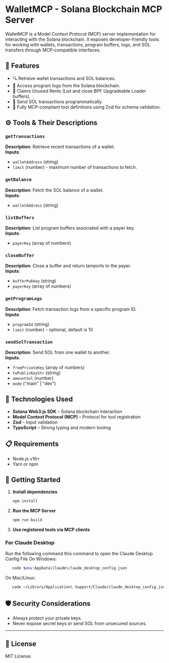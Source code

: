 # WalletMCP - Solana Blockchain MCP Server

WalletMCP is a Model Context Protocol (MCP) server implementation for interacting with the Solana blockchain. 
It exposes developer-friendly tools for working with wallets, transactions, program buffers, logs, and SOL transfers through MCP-compatible interfaces.


## 🧠 Features

- 🔍 Retrieve wallet transactions and SOL balances.
- 📜 Access program logs from the Solana blockchain.
- 🧾 Claims Unused Rents (List and close BPF Upgradeable Loader buffers).
- 💸 Send SOL transactions programmatically.
- 🧩 Fully MCP-compliant tool definitions using Zod for schema validation.


## ⚙️ Tools & Their Descriptions

### `getTransactions`
**Description**: Retrieve recent transactions of a wallet.  
**Inputs**:
- `walletAddress` (string)
- `limit` (number) - maximum number of transactions to fetch.

### `getBalance`
**Description**: Fetch the SOL balance of a wallet.  
**Inputs**:
- `walletAddress` (string)

### `listBuffers`
**Description**: List program buffers associated with a payer key.  
**Inputs**:
- `payerKey` (array of numbers)

### `closeBuffer`
**Description**: Close a buffer and return lamports to the payer.  
**Inputs**:
- `bufferPubkey` (string)
- `payerKey` (array of numbers)

### `getProgramLogs`
**Description**: Fetch transaction logs from a specific program ID.  
**Inputs**:
- `programId` (string)
- `limit` (number) - optional, default is 10

### `sendSolTransaction`
**Description**: Send SOL from one wallet to another.  
**Inputs**:
- `fromPrivateKey` (array of numbers)
- `toPublicKeyStr` (string)
- `amountSol` (number)
- `mode` ("main" | "dev")

## 🔧 Technologies Used

- **Solana Web3.js SDK** – Solana blockchain interaction
- **Model Context Protocol (MCP)** – Protocol for tool registration
- **Zod** – Input validation
- **TypeScript** – Strong typing and modern tooling


## 📋 Requirements

- Node.js v16+
- Yarn or npm


## 🚀 Getting Started

1. **Install dependencies**
   ```bash
   npm install
   ```

2. **Run the MCP Server**
   ```bash
   npm run build
   ```

3. **Use registered tools via MCP clients**
### For Claude Desktop
Run the following command this command to open the Claude Desktop Config File
On Windows:
```bash
   code $env:AppData\Claude\claude_desktop_config.json

```
On Mac/Linux:
```bash
   code ~/Library/Application\ Support/Claude/claude_desktop_config.json
```

## 🛡️ Security Considerations

- Always protect your private keys.
- Never expose secret keys or send SOL from unsecured sources.

---

## 📄 License

MIT License.